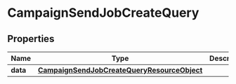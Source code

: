 # CampaignSendJobCreateQuery

## Properties
Name | Type | Description | Notes
------------ | ------------- | ------------- | -------------
**data** | [**CampaignSendJobCreateQueryResourceObject**](CampaignSendJobCreateQueryResourceObject.md) |  | 
